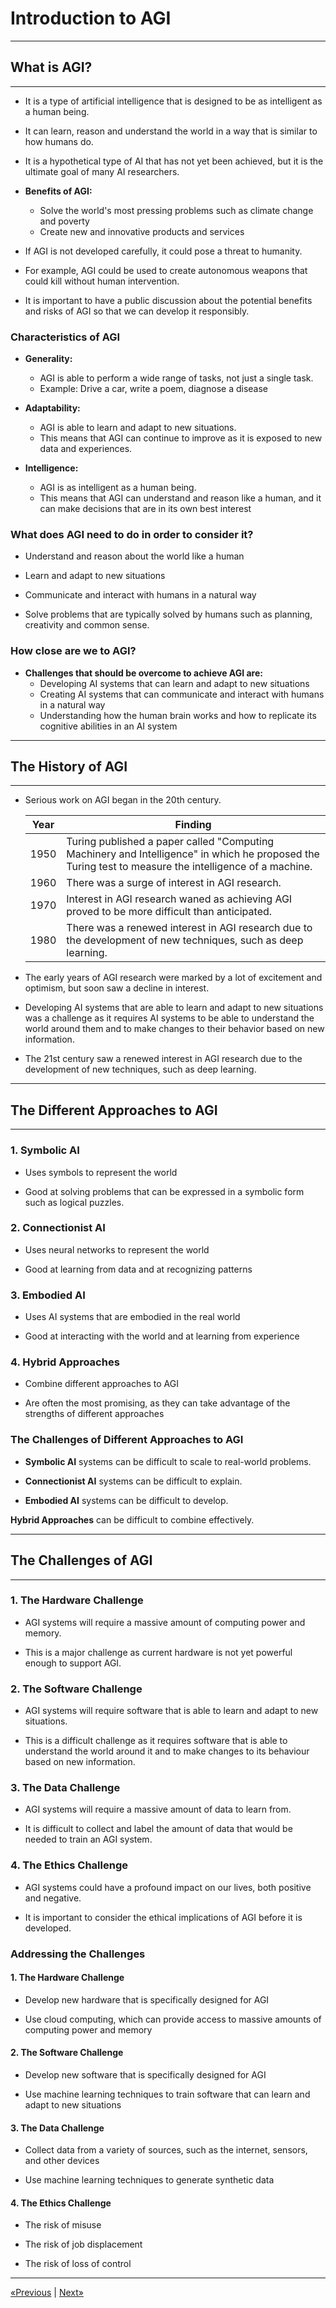 # Introduction to AGI
<hr>

## What is AGI?
<hr>

* It is a type of artificial intelligence that is designed to be as intelligent as a human being.

* It can learn, reason and understand the world in a way that is similar to how humans do.

* It is a hypothetical type of AI that has not yet been achieved, but it is the ultimate goal of many AI researchers.

* **Benefits of AGI:**
    * Solve the world's most pressing problems such as climate change and poverty
    * Create new and innovative products and services

* If AGI is not developed carefully, it could pose a threat to humanity.

* For example, AGI could be used to create autonomous weapons that could kill without human intervention.

* It is important to have a public discussion about the potential benefits and risks of AGI so that we can develop it responsibly.

### Characteristics of AGI

* **Generality:**
    * AGI is able to perform a wide range of tasks, not just a single task.
    * Example: Drive a car, write a poem, diagnose a disease

* **Adaptability:**
    * AGI is able to learn and adapt to new situations.
    * This means that AGI can continue to improve as it is exposed to new data and experiences.

* **Intelligence:**
    * AGI is as intelligent as a human being.
    * This means that AGI can understand and reason like a human, and it can make decisions that are in its own best interest

### What does AGI need to do in order to consider it?

* Understand and reason about the world like a human

* Learn and adapt to new situations

* Communicate and interact with humans in a natural way

* Solve problems that are typically solved by humans such as planning, creativity and common sense.

### How close are we to AGI?

* **Challenges that should be overcome to achieve AGI are:**
    * Developing AI systems that can learn and adapt to new situations
    * Creating AI systems that can communicate and interact with humans in a natural way
    * Understanding how the human brain works and how to replicate its cognitive abilities in an AI system
<hr>

## The History of AGI
<hr>

* Serious work on AGI began in the 20th century.

    | Year | Finding |
    |----------|----------|
    | 1950    | Turing published a paper called "Computing Machinery and Intelligence" in which he proposed the Turing test to measure the intelligence of a machine.     |
    | 1960    | There was a surge of interest in AGI research.     |
    | 1970    | Interest in AGI research waned as achieving AGI proved to be more difficult than anticipated.     |
    | 1980    | There was a renewed interest in AGI research due to the development of new techniques, such as deep learning.     |

* The early years of AGI research were marked by a lot of excitement and optimism, but soon saw a decline in interest.

* Developing AI systems that are able to learn and adapt to new situations was a challenge as it requires AI systems to be able to understand the world around them and to make changes to their behavior based on new information.

* The 21st century saw a renewed interest in AGI research due to the development of new techniques, such as deep learning.
<hr>

## The Different Approaches to AGI
<hr>

### 1. Symbolic AI

* Uses symbols to represent the world

* Good at solving problems that can be expressed in a symbolic form such as logical puzzles.

### 2. Connectionist AI

* Uses neural networks to represent the world

* Good at learning from data and at recognizing patterns

### 3. Embodied AI

* Uses AI systems that are embodied in the real world

* Good at interacting with the world and at learning from experience

### 4. Hybrid Approaches

* Combine different approaches to AGI

* Are often the most promising, as they can take advantage of the strengths of different approaches

### The Challenges of Different Approaches to AGI

* **Symbolic AI** systems can be difficult to scale to real-world problems.

* **Connectionist AI** systems can be difficult to explain.

* **Embodied AI** systems can be difficult to develop.

**Hybrid Approaches** can be difficult to combine effectively.
<hr>

## The Challenges of AGI
<hr>

### 1. The Hardware Challenge

* AGI systems will require a massive amount of computing power and memory.

* This is a major challenge as current hardware is not yet powerful enough to support AGI.

### 2. The Software Challenge

* AGI systems will require software that is able to learn and adapt to new situations.

* This is a difficult challenge as it requires software that is able to understand the world around it and to make changes to its behaviour based on new information.

### 3. The Data Challenge

* AGI systems will require a massive amount of data to learn from.

* It is difficult to collect and label the amount of data that would be needed to train an AGI system.

### 4. The Ethics Challenge

* AGI systems could have a profound impact on our lives, both positive and negative.

* It is important to consider the ethical implications of AGI before it is developed.

### Addressing the Challenges

#### 1. The Hardware Challenge

* Develop new hardware that is specifically designed for AGI

* Use cloud computing, which can provide access to massive amounts of computing power and memory

#### 2. The Software Challenge

* Develop new software that is specifically designed for AGI

* Use machine learning techniques to train software that can learn and adapt to new situations

#### 3. The Data Challenge

* Collect data from a variety of sources, such as the internet, sensors, and other devices

* Use machine learning techniques to generate synthetic data

#### 4. The Ethics Challenge

* The risk of misuse

* The risk of job displacement

* The risk of loss of control
<hr>

<a href="../">«Previous</a> | <a href="../02. Pathways to AGI">Next»</a>

